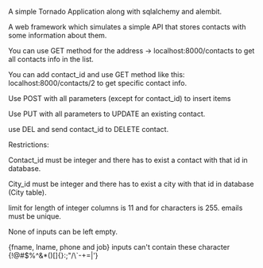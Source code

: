 A simple Tornado Application along with sqlalchemy and alembit.

A web framework which simulates a simple API that stores contacts with some information about them.

You can use GET method for the address -> localhost:8000/contacts to get all contacts info in the list.

You can add contact_id and use GET method like this: localhost:8000/contacts/2 to get specific contact info.

Use POST with all parameters (except for contact_id) to insert items

Use PUT with all parameters to UPDATE an existing contact.

use DEL and send contact_id to DELETE contact.


Restrictions:

Contact_id must be integer and there has to exist a contact with that id in database.

City_id must be integer and there has to exist a city with that id in database (City table).

limit for length of integer columns is 11 and for characters is 255.
emails must be unique.

None of inputs can be left empty.

{fname, lname, phone and job} inputs can't contain these character {!@#$%^&*()[]{}:;"/\\`-+=|'}




